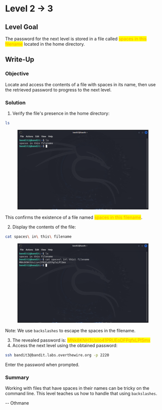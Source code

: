 # Level 2 → 3

## Level Goal

The password for the next level is stored in a file called <mark style="color:orange;">spaces in this filename</mark> located in the home directory.



## Write-Up

### Objective

Locate and access the contents of a file with spaces in its name, then use the retrieved password to progress to the next level.



### Solution

1. Verify the file's presence in the home directory:

```sh
ls
```

<figure><img src="../../../.gitbook/assets/image (4).png" alt="ls"><figcaption></figcaption></figure>

This confirms the existence of a file named <mark style="color:orange;">spaces in this filename</mark>.

2. Display the contents of the file:

```sh
cat spaces\ in\ this\ filename
```

<figure><img src="../../../.gitbook/assets/image (1) (1) (1).png" alt="cat spaces\ in\ this\ filename"><figcaption></figcaption></figure>

Note: We use `backslashes` to escape the spaces in the filename.

3. The revealed password is: <mark style="color:orange;">MNk8KNH3Usiio41PRUEoDFPqfxLPlSmx</mark>
4. Access the next level using the obtained password:

```sh
ssh bandit3@bandit.labs.overthewire.org -p 2220
```

Enter the password when prompted.



### Summary

Working with files that have spaces in their names can be tricky on the command line. This level teaches us how to handle that using `backslashes`.



\-- Othmane



